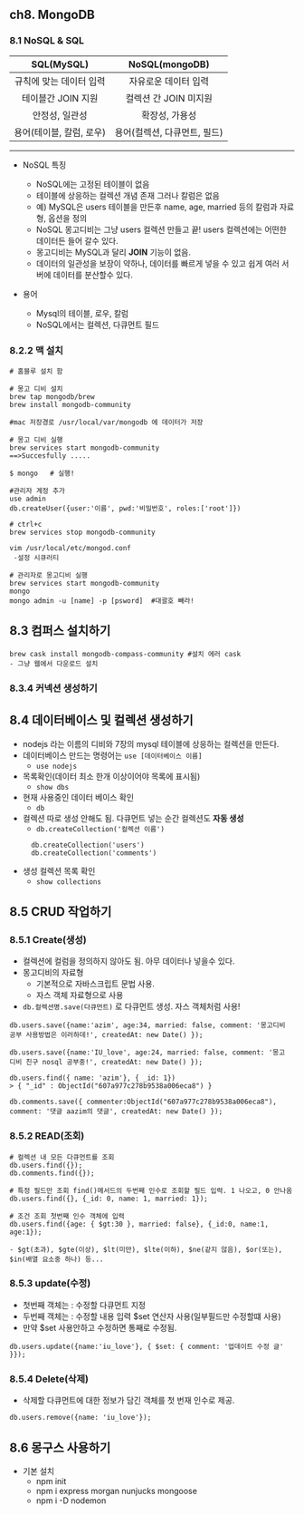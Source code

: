 ## ch8. MongoDB
### 8.1 NoSQL & SQL

| SQL(MySQL) |  NoSQL(mongoDB)  |
| :-------: | :------: |
|    규칙에 맞는 데이터 입력 |   자유로운 데이터 입력    |
|   테이블간 JOIN 지원 | 컬렉션 간 JOIN 미지원 |
|   안정성, 일관성 | 확장성, 가용성 |
|   용어(테이블, 칼럼, 로우) | 용어(컬렉션, 다큐먼트, 필드) |
___
- NoSQL 특징
  - NoSQL에는 고정된 테이블이 없음
  - 테이블에 상응하는 컬렉션 개념 존재 그러나 칼럼은 없음
  - 예) MySQL은 users 테이블을 만든후 name, age, married 등의 칼럼과 자료형, 옵션을 정의
  - NoSQL 몽고디비는 그냥 users 컬렉션 만들고 끝! users 컬렉션에는 어떤한 데이터든 들어 갈수 있다.
  - 몽고디비는 MySQL과 달리 **JOIN** 기능이 없음.
  - 데이터의 일관성을 보장이 약하나, 데이터를 빠르게 넣을 수 있고 쉽게 여러 서버에 데이터를 분산할수 있다. 

- 용어
  - Mysql의 테이블, 로우, 칼럼
  - NoSQL에서는 컬렉션, 다큐먼트 필드

### 8.2.2  맥 설치
```
# 홈블루 설치 함

# 몽고 디비 설치
brew tap mongodb/brew
brew install mongodb-community

#mac 저장경로 /usr/local/var/mongodb 에 데이터가 저장

# 몽고 디비 실행
brew services start mongodb-community
==>Succesfully .....

$ mongo   # 실행!

#관리자 계정 추가
use admin
db.createUser({user:'이름', pwd:'비밀번호', roles:['root']})

# ctrl+c
brew services stop mongodb-community

vim /usr/local/etc/mongod.conf
 -설정 시큐러티

# 관리자로 몽고디비 실행
brew services start mongodb-community
mongo 
mongo admin -u [name] -p [psword]  #대괄호 빼라!
```

## 8.3 컴퍼스 설치하기
```
brew cask install mongodb-compass-community #설치 에러 cask
- 그냥 웹에서 다운로드 설치
```

### 8.3.4 커넥션 생성하기
 
## 8.4 데이터베이스 및 컬렉션 생성하기
- nodejs 라는 이름의 디비와 7장의 mysql 테이블에 상응하는 컬렉션을 만든다.
- 데이터베이스 만드는 명령어는 `use [데이터베이스 이름]`
  - `use nodejs`
- 목록확인(데이터 최소 한개 이상이어야 목록에 표시됨)
  - `show dbs`
- 현재 사용중인 데이터 베이스 확인 
  - `db`
- 컬렉션 따로 생성 안해도 됨. 다큐먼트 넣는 순간 컬렉션도 **자동 생성**
  - `db.createCollection('컬렉션 이름')`
  ```
    db.createCollection('users')
    db.createCollection('comments')
  ```
- 생성 컬렉션 목록 확인
  - `show collections`

## 8.5 CRUD 작업하기
### 8.5.1 Create(생성)
- 컬렉션에 컬럼을 정의하지 않아도 됨. 아무 데이터나 넣을수 있다.
- 몽고디비의 자료형
  - 기본적으로 자바스크립트 문법 사용.
  - 자스 객체 자료형으로 사용
- `db.컬렉션명.save(다큐먼트)` 로 다큐먼트 생성. 자스 객체처럼 사용!
```
db.users.save({name:'azim', age:34, married: false, comment: '몽고디비 공부 사용방법은 이러하데!', createdAt: new Date() });

db.users.save({name:'IU_love', age:24, married: false, comment: '몽고 디비 친구 nosql 공부중!', createdAt: new Date() });

db.users.find({ name: 'azim'}, { _id: 1})
> { "_id" : ObjectId("607a977c278b9538a006eca8") }

db.comments.save({ commenter:ObjectId("607a977c278b9538a006eca8"), comment: '댓글 aazim의 댓글', createdAt: new Date() });
```

### 8.5.2 READ(조회)
```
# 컬렉션 내 모든 다큐먼트를 조회
db.users.find({});
db.comments.find({});

# 특정 필드만 조회 find()메서드의 두번째 인수로 조회할 필드 입력. 1 나오고, 0 안나옴
db.users.find({}, {_id: 0, name: 1, married: 1});

# 조건 조회 첫번째 인수 객체에 입력
db.users.find({age: { $gt:30 }, married: false}, {_id:0, name:1, age:1});

- $gt(초과), $gte(이상), $lt(미만), $lte(이하), $ne(같지 않음), $or(또는), $in(배열 요소중 하나) 등...
```

### 8.5.3 update(수정)
- 첫번째 객체는 : 수정할 다큐먼트 지정
- 두번째 객체는 : 수정할 내용 입력 $set 연산자 사용(일부필드만 수정할떄 사용)
- 만약 $set 사용안하고 수정하면 통째로 수정됨.
```
db.users.update({name:'iu_love'}, { $set: { comment: '업데이트 수정 글' }});
```

### 8.5.4 Delete(삭제)
- 삭제할 다큐먼트에 대한 정보가 담긴 객체를 첫 번재 인수로 제공.
```
db.users.remove({name: 'iu_love'});
```

## 8.6 몽구스 사용하기
- 기본 설치
  - npm init
  - npm i express morgan nunjucks mongoose
  - npm i -D nodemon









